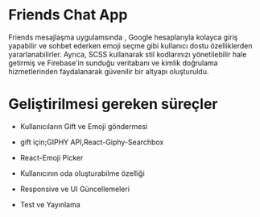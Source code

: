 # Friends Chat App

Friends mesajlaşma uygulamsında , Google hesaplarıyla kolayca giriş yapabilir ve sohbet ederken emoji seçme gibi kullanıcı dostu özelliklerden yararlanabilirler. Ayrıca, SCSS kullanarak stil kodlarınızı yönetilebilir hale getirmiş ve Firebase'in sunduğu veritabanı ve kimlik doğrulama hizmetlerinden faydalanarak güvenilir bir altyapı oluşturuldu.




# Geliştirilmesi gereken süreçler 

- Kullanıcıların Gift ve Emoji göndermesi 

-  gift için;GIPHY API,React-Giphy-Searchbox

- React-Emoji Picker

- Kullanıcının oda oluşturabilme özelliği

- Responsive ve UI Güncellemeleri 

-  Test ve  Yayınlama 

